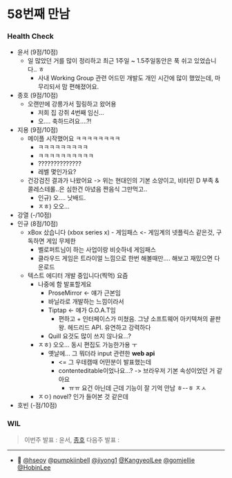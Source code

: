 # 58번째 만남

### Health Check
  
- 윤서 (9점/10점)
  - 일 많았던 거를 많이 정리하고 최근 1주일 ~ 1.5주일동안은 푹 쉬고 있었습니다.. ㅎ
    - 사내 Working Group 관련 어드민 개발도 개인 시간에 많이 했었는데, 마무리되서 맘 편해졌어요.
- 종호 (9점/10점)
    - 오랜만에 강릉가서 힐링하고 왔어용
        - 저희 집 강쥐 4번째 임신...
        - 오.... 축하드려요....?!
- 지용 (9점/10점)
  - 메이플 시작했어요 ㅋㅋㅋㅋㅋㅋㅋㅋ
    - ㅋㅋㅋㅋㅋㅋㅋㅋㅋ 
    - ㅋㅋㅋㅋㅋㅋㅋㅋㅋㅋ
    - ??????????????
    - 레벨 몇인가요?
  - 건강검진 결과가 나왔어요 -> 위는 현대인의 기본 소양이고, 비타민 D 부족 & 콜레스테롤..은 심한건 아녔음 짠음식 그만먹고..
    - 인규) 오.... 낫배드.
    - ㅈㅎ) 오오...
- 강열 (-/10점)
- 인규 (8점/10점)
  - xBox 샀습니다 (xbox series x) - 게임패스 <- 게임계의 넷플릭스 같은것, 구독하면 게임 무제한 
    - 벨로퍼트님이 하는 사업이랑 비슷하네 게임패스
    - 클라우드 게임은 트라이얼 느낌으로 한번 해볼때만.... 해보고 재밌으면 다운로드
  - 텍스트 에디터 개발 중입니다(찍먹) 요즘
    - 나중에 함 발표할게요
      - ProseMirror <- 얘가 근본임
      - 바닐라로 개발하는 느낌이라서
      - Tiptap <- 얘가 G.O.A.T임
        - 편하고 + 인터페이스가 미쳤음. 그냥 소프트웨어 아키텍쳐의 끝판왕. 헤드리드 API. 유연하고 강력하다
      - Quill 요것도 많이 쓰지 않나요...?
    - ㅈㅎ) 오오... 동시 편집도 가능한가용 ㅜ
        - 옛날에... 그 뭐더라 input 관련한 **web api**
            - <= 그 우테캠때 어떤분이 발표했는데
            - contenteditable이었나요...? -> 브라우저 기본 속성이었던 거 같아요
                - ㅠㅠ 요건 아닌데 근데 기능이 잘 기억 안남 ㅎ--ㅎ ㅈㅅ
    - ㅈㅇ) novel? 인가 들어본 것 같은데
- 호빈 (-점/10점)
  

### WIL

> 이번주 발표 : 윤서, [종호](https://github.com/telbby/WIL/issues/34)
> 다음주 발표 : 

---

- 👥 [@hseoy](https://github.com/hseoy) [@pumpkiinbell](https://github.com/pumpkiinbell)
  [@jiyong1](https://github.com/jiyong1) [@KangyeolLee](https://github.com/KangyeolLee) [@gomjellie](https://github.com/gomjellie) [@HobinLee](https://github.com/HobinLee)
  
